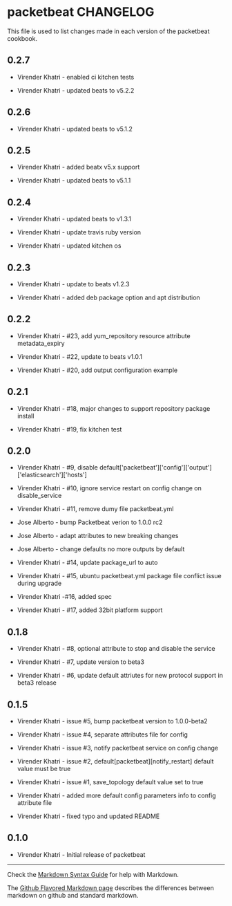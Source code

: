 packetbeat CHANGELOG
====================

This file is used to list changes made in each version of the packetbeat cookbook.

0.2.7
-----

- Virender Khatri - enabled ci kitchen tests

- Virender Khatri - updated beats to v5.2.2

0.2.6
-----

- Virender Khatri - updated beats to v5.1.2

0.2.5
-----

- Virender Khatri - added beatx v5.x support

- Virender Khatri - updated beats to v5.1.1

0.2.4
-----

- Virender Khatri - updated beats to v1.3.1

- Virender Khatri - update travis ruby version

- Virender Khatri - updated kitchen os

0.2.3
-----

- Virender Khatri - update to beats v1.2.3

- Virender Khatri - added deb package option and apt distribution

0.2.2
-----

- Virender Khatri - #23, add yum_repository resource attribute metadata_expiry

- Virender Khatri - #22, update to beats v1.0.1

- Virender Khatri - #20, add output configuration example

0.2.1
-----

- Virender Khatri - #18, major changes to support repository package install

- Virender Khatri - #19, fix kitchen test

0.2.0
-----

- Virender Khatri - #9, disable default['packetbeat']['config']['output']['elasticsearch']['hosts']

- Virender Khatri - #10, ignore service restart on config change on disable_service

- Virender Khatri - #11, remove dumy file packetbeat.yml

- Jose Alberto - bump Packetbeat verion to 1.0.0 rc2

- Jose Alberto - adapt attributes to new breaking changes

- Jose Alberto - change defaults no more outputs by default

- Virender Khatri - #14, update package_url to auto

- Virender Khatri - #15, ubuntu packetbeat.yml package file conflict issue during upgrade

- Virender Khatri -#16, added spec

- Virender Khatri - #17, added 32bit platform support

0.1.8
-----

- Virender Khatri - #8, optional attribute to stop and disable the service

- Virender Khatri - #7, update version to beta3

- Virender Khatri - #6, update default attriutes for new protocol support in beta3 release

0.1.5
-----

- Virender Khatri - issue #5, bump packetbeat version to 1.0.0-beta2

- Virender Khatri - issue #4, separate attributes file for config

- Virender Khatri - issue #3, notify packetbeat service on config change

- Virender Khatri - issue #2, default[packetbeat][notify_restart] default value must be true

- Virender Khatri - issue #1, save_topology default value set to true

- Virender Khatri - added more default config parameters info to config attribute file

- Virender Khatri - fixed typo and updated README

0.1.0
-----

- Virender Khatri - Initial release of packetbeat

- - -
Check the [Markdown Syntax Guide](http://daringfireball.net/projects/markdown/syntax) for help with Markdown.

The [Github Flavored Markdown page](http://github.github.com/github-flavored-markdown/) describes the differences between markdown on github and standard markdown.
